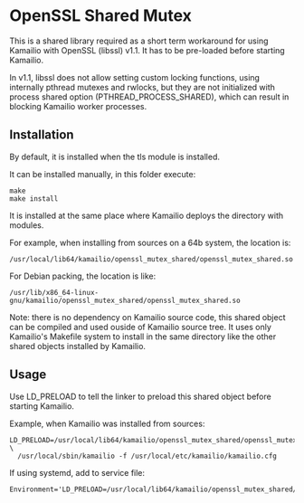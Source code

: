 # OpenSSL Shared Mutex #

This is a shared library required as a short term workaround for using Kamailio
with OpenSSL (libssl) v1.1. It has to be pre-loaded before starting Kamailio.

In v1.1, libssl does not allow setting custom locking functions, using internally
pthread mutexes and rwlocks, but they are not initialized with process shared
option (PTHREAD_PROCESS_SHARED), which can result in blocking Kamailio worker
processes.

## Installation ##

By default, it is installed when the tls module is installed.

It can be installed manually, in this folder execute:

```
make
make install
```

It is installed at the same place where Kamailio deploys the directory with
modules.

For example, when installing from sources on a 64b system, the location is:

```
/usr/local/lib64/kamailio/openssl_mutex_shared/openssl_mutex_shared.so
```

For Debian packing, the location is like:

```
/usr/lib/x86_64-linux-gnu/kamailio/openssl_mutex_shared/openssl_mutex_shared.so
```

Note: there is no dependency on Kamailio source code, this shared object can
be compiled and used ouside of Kamailio source tree. It uses only Kamailio's
Makefile system to install in the same directory like the other shared objects
installed by Kamailio.

## Usage ##

Use LD_PRELOAD to tell the linker to preload this shared object before starting
Kamailio.

Example, when Kamailio was installed from sources:

```
LD_PRELOAD=/usr/local/lib64/kamailio/openssl_mutex_shared/openssl_mutex_shared.so; \
  /usr/local/sbin/kamailio -f /usr/local/etc/kamailio/kamailio.cfg
```

If using systemd, add to service file:

```
Environment='LD_PRELOAD=/usr/local/lib64/kamailio/openssl_mutex_shared/openssl_mutex_shared.so'
```
